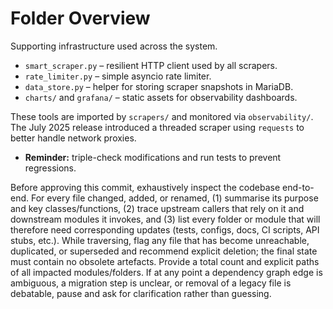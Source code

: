 # Folder Overview

Supporting infrastructure used across the system.
- `smart_scraper.py` – resilient HTTP client used by all scrapers.
- `rate_limiter.py` – simple asyncio rate limiter.
- `data_store.py` – helper for storing scraper snapshots in MariaDB.
- `charts/` and `grafana/` – static assets for observability dashboards.

These tools are imported by `scrapers/` and monitored via `observability/`.
The July 2025 release introduced a threaded scraper using `requests` to better
handle network proxies.

- **Reminder:** triple-check modifications and run tests to prevent regressions.

Before approving this commit, exhaustively inspect the codebase end-to-end. For every file changed, added, or renamed, (1) summarise its purpose and key classes/functions, (2) trace upstream callers that rely on it and downstream modules it invokes, and (3) list every folder or module that will therefore need corresponding updates (tests, configs, docs, CI scripts, API stubs, etc.). While traversing, flag any file that has become unreachable, duplicated, or superseded and recommend explicit deletion; the final state must contain no obsolete artefacts. Provide a total count and explicit paths of all impacted modules/folders. If at any point a dependency graph edge is ambiguous, a migration step is unclear, or removal of a legacy file is debatable, pause and ask for clarification rather than guessing.
